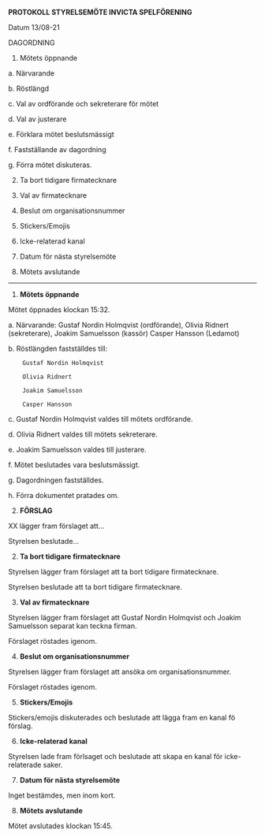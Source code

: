 **PROTOKOLL STYRELSEMÖTE INVICTA SPELFÖRENING**

Datum 13/08-21

DAGORDNING

1. Mötets öppnande

  a. Närvarande

  b. Röstlängd

  c. Val av ordförande och sekreterare för mötet

  d. Val av justerare

  e. Förklara mötet beslutsmässigt

  f. Fastställande av dagordning

  g. Förra mötet diskuteras.


2. Ta bort tidigare firmatecknare

3. Val av firmatecknare

4. Beslut om organisationsnummer

5. Stickers/Emojis

6. Icke-relaterad kanal

7. Datum för nästa styrelsemöte

8. Mötets avslutande

---

1. **Mötets öppnande**

  Mötet öppnades klockan 15:32.

  a. Närvarande: Gustaf Nordin Holmqvist (ordförande), Olivia Ridnert (sekreterare), Joakim Samuelsson (kassör) Casper Hansson (Ledamot)

  b. Röstlängden fastställdes till:

        Gustaf Nordin Holmqvist

        Olivia Ridnert

        Joakim Samuelsson

        Casper Hansson

  c. Gustaf Nordin Holmqvist valdes till mötets ordförande.

  d. Olivia Ridnert valdes till mötets sekreterare.

  e. Joakim Samuelsson valdes till justerare.

  f. Mötet beslutades vara beslutsmässigt.

  g. Dagordningen fastställdes.

  h. Förra dokumentet pratades om.


2. **FÖRSLAG**

  XX lägger fram förslaget att...

  Styrelsen beslutade...

  2. **Ta bort tidigare firmatecknare**

  Styrelsen lägger fram förslaget att ta bort tidigare firmatecknare.

  Styrelsen beslutade att ta bort tidigare firmatecknare.

  3. **Val av firmatecknare**

  Styrelsen lägger fram förslaget att Gustaf Nordin Holmqvist och Joakim Samuelsson separat kan teckna firman.

  Förslaget röstades igenom.

  4. **Beslut om organisationsnummer**

  Styrelsen lägger fram förslaget att ansöka om organisationsnummer.

  Förslaget röstades igenom.

  5. **Stickers/Emojis**

  Stickers/emojis diskuterades och beslutade att lägga fram en kanal fö förslag.

  6. **Icke-relaterad kanal**

  Styrelsen lade fram förlsaget och beslutade att skapa en kanal för icke-relaterade saker.

  7. **Datum för nästa styrelsemöte**

  Inget bestämdes, men inom kort.

  8. **Mötets avslutande**

Mötet avslutades klockan 15:45.
